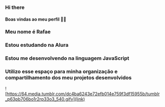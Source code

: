 ### Hi there
#### Boas vindas ao meu perfil 💙💙
### Meu nome é Rafae

### Estou estudando na Alura
### Estou me desenvolvendo na linguagem JavaScript
### Utilizo esse espaço para minha organização e compartilhamento dos meu projetos desenvolvidos

![https://64.media.tumblr.com/dc4ba6243e72efb014e759f3df15955b/tumblr_p63pb706bo1r2rp33o3_540.gifv](link)


